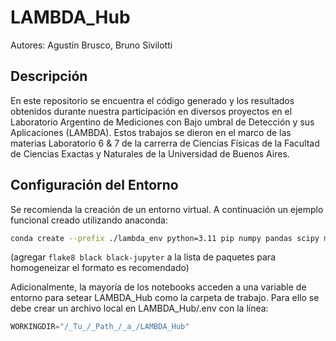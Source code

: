 # LAMBDA_Hub
Autores: Agustín Brusco, Bruno Sivilotti

## Descripción
En este repositorio se encuentra el código generado y los resultados obtenidos durante nuestra participación en diversos proyectos en el Laboratorio Argentino de Mediciones con Bajo umbral de Detección y sus Aplicaciones (LAMBDA). Estos trabajos se dieron en el marco de las materias Laboratorio 6 & 7 de la carrerra de Ciencias Físicas de la Facultad de Ciencias Exactas y Naturales de la Universidad de Buenos Aires.

## Configuración del Entorno
Se recomienda la creación de un entorno virtual. A continuación un ejemplo funcional creado utilizando anaconda:
```bash
conda create --prefix ./lambda_env python=3.11 pip numpy pandas scipy matplotlib seaborn astropy jupyter notebook ipywidgets
```
(agregar `flake8 black black-jupyter` a la lista de paquetes para homogeneizar el formato es recomendado)

Adicionalmente, la mayoría de los notebooks acceden a una variable de entorno para setear LAMBDA_Hub como la carpeta de trabajo. Para ello se debe crear un archivo local en LAMBDA_Hub/.env con la línea:
```Python
WORKINGDIR="/_Tu_/_Path_/_a_/LAMBDA_Hub"
```